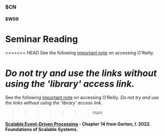 ### $CN
#### $W09

# Seminar Reading


<<<<<<< HEAD
See the following [important note]($OR) on accessing O'Reilly.

*Do not try and use the links without using the 'library' access link.*
=======
See the following [important note]($OR) on accessing O'Reilly. *Do not try and use the links without using the 'library' access link.*
>>>>>>> main

#### [Scalable Event-Driven Processing](https://learning.oreilly.com/library/view/foundations-of-scalable/9781098106058/ch14.html) - Chapter 14 from Gorton, I. 2022. Foundations of Scalable Systems.